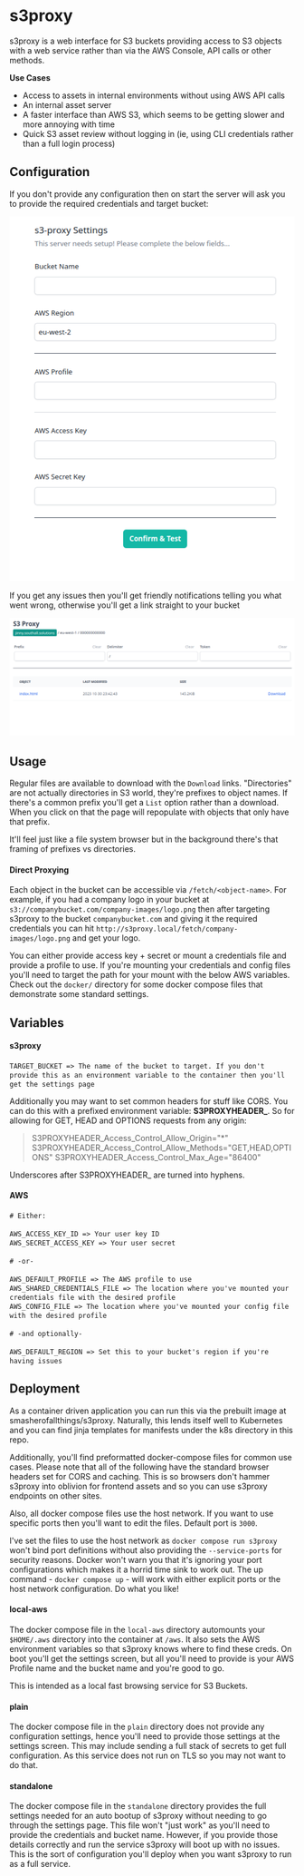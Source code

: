 # s3proxy

s3proxy is a web interface for S3 buckets providing access to S3 objects with a web service rather than via the AWS Console, API calls or other methods.

**Use Cases**

- Access to assets in internal environments without using AWS API calls
- An internal asset server
- A faster interface than AWS S3, which seems to be getting slower and more annoying with time
- Quick S3 asset review without logging in (ie, using CLI credentials rather than a full login process)

## Configuration

If you don't provide any configuration then on start the server will ask you to provide the required credentials and target bucket:

<p align="center">
  <img src="./other/settings.png">
</p>

If you get any issues then you'll get friendly notifications telling you what went wrong, otherwise you'll get a link straight to your bucket

<p align="center">
  <img src="./other/bucket.png">
</p>

## Usage

Regular files are available to download with the `Download` links. "Directories" are not actually directories in S3 world, they're prefixes to object names. If there's a common prefix you'll get a `List` option rather than a download. When you click on that the page will repopulate with objects that only have that prefix.

It'll feel just like a file system browser but in the background there's that framing of prefixes vs directories.

#### Direct Proxying

Each object in the bucket can be accessible via `/fetch/<object-name>`. For example, if you had a company logo in your bucket at `s3://companybucket.com/company-images/logo.png` then after targeting s3proxy to the bucket `companybucket.com` and giving it the required credentials you can hit `http://s3proxy.local/fetch/company-images/logo.png` and get your logo.

You can either provide access key + secret or mount a credentials file and provide a profile to use. If you're mounting your credentials and config files you'll need to target the path for your mount with the below AWS variables. Check out the `docker/` directory for some docker compose files that demonstrate some standard settings.

## Variables

#### s3proxy

```
TARGET_BUCKET => The name of the bucket to target. If you don't provide this as an environment variable to the container then you'll get the settings page
```

Additionally you may want to set common headers for stuff like CORS. You can do this with a prefixed environment variable: **S3PROXYHEADER_**. So for allowing for GET, HEAD and OPTIONS requests from any origin:

> S3PROXYHEADER_Access_Control_Allow_Origin="*"
> S3PROXYHEADER_Access_Control_Allow_Methods="GET,HEAD,OPTIONS"
> S3PROXYHEADER_Access_Control_Max_Age="86400"

Underscores after S3PROXYHEADER_ are turned into hyphens.

#### AWS

```
# Either:

AWS_ACCESS_KEY_ID => Your user key ID
AWS_SECRET_ACCESS_KEY => Your user secret

# -or-

AWS_DEFAULT_PROFILE => The AWS profile to use
AWS_SHARED_CREDENTIALS_FILE => The location where you've mounted your credentials file with the desired profile
AWS_CONFIG_FILE => The location where you've mounted your config file with the desired profile

# -and optionally-

AWS_DEFAULT_REGION => Set this to your bucket's region if you're having issues

```

## Deployment

As a container driven application you can run this via the prebuilt image at smasherofallthings/s3proxy. Naturally, this lends itself well to Kubernetes and you can find jinja templates for manifests under the k8s directory in this repo.

Additionally, you'll find preformatted docker-compose files for common use cases. Please note that all of the following have the standard browser headers set for CORS and caching. This is so browsers don't hammer s3proxy into oblivion for frontend assets and so you can use s3proxy endpoints on other sites.

Also, all docker compose files use the host network. If you want to use specific ports then you'll want to edit the files. Default port is `3000`.

I've set the files to use the host network as `docker compose run s3proxy` won't bind port definitions without also providing the `--service-ports` for security reasons. Docker won't warn you that it's ignoring your port configurations which makes it a horrid time sink to work out. The up command - `docker compose up` - will work with either explicit ports or the host network configuration. Do what you like!

#### local-aws
The docker compose file in the `local-aws` directory automounts your `$HOME/.aws` directory into the container at `/aws`. It also sets the AWS environment variables so that s3proxy knows where to find these creds. On boot you'll get the settings screen, but all you'll need to provide is your AWS Profile name and the bucket name and you're good to go.

This is intended as a local fast browsing service for S3 Buckets.

#### plain
The docker compose file in the `plain` directory does not provide any configuration settings, hence you'll need to provide those settings at the settings screen. This may include sending a full stack of secrets to get full configuration. As this service does not run on TLS so you may not want to do that.

#### standalone
The docker compose file in the `standalone` directory provides the full settings needed for an auto bootup of s3proxy without needing to go through the settings page. This file won't "just work" as you'll need to provide the credentials and bucket name. However, if you provide those details correctly and run the service s3proxy will boot up with no issues. This is the sort of configuration you'll deploy when you want s3proxy to run as a full service.

